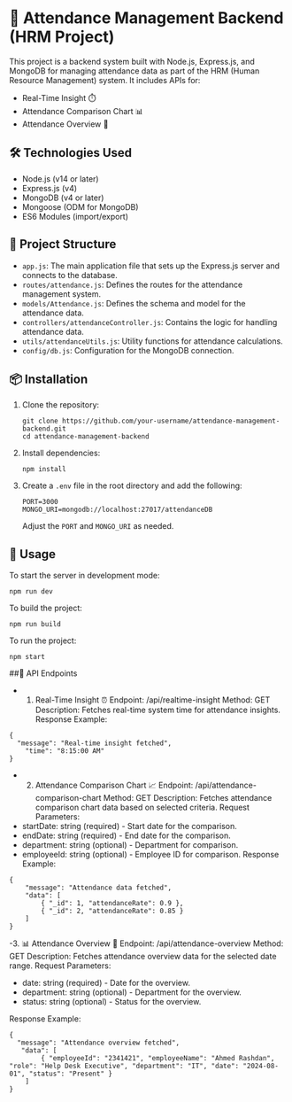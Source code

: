 # 🚀 Attendance Management Backend (HRM Project)

This project is a backend system built with Node.js, Express.js, and MongoDB for managing attendance data as part of the HRM (Human Resource Management) system. It includes APIs for:

- Real-Time Insight ⏱️
- Attendance Comparison Chart 📊
- Attendance Overview 👥

## 🛠️ Technologies Used

- Node.js (v14 or later)
- Express.js (v4)
- MongoDB (v4 or later)
- Mongoose (ODM for MongoDB)
- ES6 Modules (import/export)

## 📁 Project Structure

- `app.js`: The main application file that sets up the Express.js server and connects to the database.
- `routes/attendance.js`: Defines the routes for the attendance management system.
- `models/Attendance.js`: Defines the schema and model for the attendance data.
- `controllers/attendanceController.js`: Contains the logic for handling attendance data.
- `utils/attendanceUtils.js`: Utility functions for attendance calculations.
- `config/db.js`: Configuration for the MongoDB connection.

## 📦 Installation

1. Clone the repository:
   ```
   git clone https://github.com/your-username/attendance-management-backend.git
   cd attendance-management-backend
   ```
2. Install dependencies:
   ```
   npm install
   ```
3. Create a `.env` file in the root directory and add the following:
   ```
   PORT=3000
   MONGO_URI=mongodb://localhost:27017/attendanceDB
   ```
   Adjust the `PORT` and `MONGO_URI` as needed.

## 🚀 Usage

To start the server in development mode:
```
npm run dev
``` 

To build the project:
```
npm run build
```

To run the project:
```
npm start
```

##📝 API Endpoints
- 1. Real-Time Insight ⏰
Endpoint: /api/realtime-insight
Method: GET
Description: Fetches real-time system time for attendance insights.
Response Example:
```
{
  "message": "Real-time insight fetched",
    "time": "8:15:00 AM"
}
```

- 2. Attendance Comparison Chart 📈
Endpoint: /api/attendance-comparison-chart
Method: GET
Description: Fetches attendance comparison chart data based on selected criteria.
Request Parameters:
- startDate: string (required) - Start date for the comparison.
- endDate: string (required) - End date for the comparison.
- department: string (optional) - Department for comparison.
- employeeId: string (optional) - Employee ID for comparison.
Response Example:
```
{
    "message": "Attendance data fetched",
    "data": [
        { "_id": 1, "attendanceRate": 0.9 },
        { "_id": 2, "attendanceRate": 0.85 }
    ]
}
```

-3. 📊 Attendance Overview 👥
Endpoint: /api/attendance-overview
Method: GET
Description: Fetches attendance overview data for the selected date range.
Request Parameters:
- date: string (required) - Date for the overview.
- department: string (optional) - Department for the overview.
- status: string (optional) - Status for the overview.

Response Example:
```
{
  "message": "Attendance overview fetched",
   "data": [
        { "employeeId": "2341421", "employeeName": "Ahmed Rashdan", "role": "Help Desk Executive", "department": "IT", "date": "2024-08-01", "status": "Present" }
    ]
}
```
